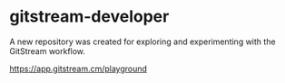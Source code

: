 # gitstream-developer

A new repository was created for exploring and experimenting with the GitStream workflow.

https://app.gitstream.cm/playground
